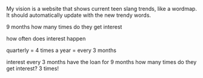 My vision is a website that shows current teen slang trends, like a wordmap. It should automatically update with the new trendy words. 




9 months
how many times do they get interest

how often does interest happen

quarterly = 4 times a year
          = every 3 months

interest every 3 months
have the loan for 9 months
how many times do they get interest? 
3 times!
